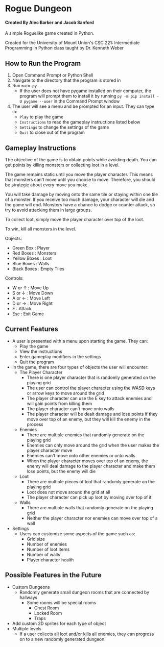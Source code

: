 # Rogue Dungeon
#### Created By Alec Barker and Jacob Sanford

A simple Roguelike game created in Python.

Created for the University of Mount Union's CSC 221: Intermediate Programming in Python class taught by Dr. Kenneth Weber

## How to Run the Program
1. Open Command Prompt or Python Shell
2. Navigate to the directory that the program is stored in
3. Run `main.py`
	- If the user does not have pygame installed on their computer, the program will prompt them to install it by running `py -m pip install -U pygame --user` in the Command Prompt window
4. The user will see a menu and be prompted for an input. They can type in:
	- `Play` to play the game
	- `Instructions` to read the gameplay instructions listed below
	- `Settings` to change the settings of the game
	- `Quit` to close out of the program

## Gameplay Instructions
The objective of the game is to obtain points while avoiding death. You can get points by killing monsters or collecting loot in a level.

The game remains static until you move the player character. This means that monsters can't move until you choose to move. Therefore, you should be strategic about every move you make.

You will take damage by moving onto the same tile or staying within one tile of a monster. If you receive too much damage, your character will die and the game will end. Monsters have a chance to dodge or counter attack, so try to avoid attacking them in large groups.

To collect loot, simply move the player character over top of the loot.

To win, kill all monsters in the level.

Objects:
- Green Box  :  Player
- Red Boxes  :  Monsters
- Yellow Boxes  :  Loot
- Blue Boxes  :  Walls
- Black Boxes  :  Empty Tiles

Controls:
- W or ↑  :  Move Up
- S or ↓  :  Move Down
- A or ←  :  Move Left
- D or →  :  Move Right
- E  :  Attack
- Esc  :  Exit Game

## Current Features
- A user is presented with a menu upon starting the game. They can:
	- Play the game
	- View the instructions
	- Enter gameplay modifiers in the settings
	- Quit the program
- In the game, there are four types of objects the user will encounter:
	- The Player Character
		- There is one player character that is randomly generated on the playing grid
		- The user can control the player character using the WASD keys or arrow keys to move around the grid
		- The player character can use the E key to attack enemies and will gain points from killing them
		- The player character can't move onto walls
		- The player character will be dealt damage and lose points if they move over top of an enemy, but they will kill the enemy in the process
	- Enemies
		- There are multiple enemies that randomly generate on the playing grid
		- Enemies can only move around the grid when the user makes the player character move
		- Enemies can't move onto other enemies or onto walls
		- When the player character moves over top of an enemy, the enemy will deal damage to the player character and make them lose points, but the enemy will die
	- Loot
		- There are multiple pieces of loot that randomly generate on the playing grid
		- Loot does not move around the grid at all
		- The player character can pick up loot by moving over top of it
	- Walls
		- There are multiple walls that randomly generate on the playing grid
		- Neither the player character nor enemies can move over top of a wall
- Settings
	- Users can customize some aspects of the game such as:
		- Grid size
		- Number of enemies
		- Number of loot items
		- Number of walls
		- Player character health

## Possible Features in the Future
- Custom Dungeons
	- Randomly generate small dungeon rooms that are connected by hallways
		- Some rooms will be special rooms
	       	- Chest Room
	       	- Locked Room
	       	- Traps
- Add custom 2D sprites for each type of object
- Multiple levels
	- If a user collects all loot and/or kills all enemies, they can progress on to a new randomly generated dungeon
